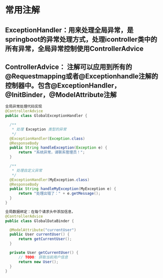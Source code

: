 # 常用注解
## ExceptionHandler：用来处理全局异常，是springboot的异常处理方式，处理icontroller类中的所有异常，全局异常控制使用ControllerAdvice

## ControllerAdvice： 注解可以应用到所有的@Requestmapping或者@Exceptionhandle注解的控制器中。包含@ExceptionHandler，@InitBinder，@ModelAttribute注解
  ```java
  全局异常处理代码实现
  @ControllerAdvice
public class GlobalExceptionHandler {

    /**
     * 处理 Exception 类型的异常
     */
    @ExceptionHandler(Exception.class)
    @ResponseBody
    public String handleException(Exception e) {
        return "系统异常，请联系管理员！";
    }

    /**
     * 处理自定义异常
     */
    @ExceptionHandler(MyException.class)
    @ResponseBody
    public String handleMyException(MyException e) {
        return "处理出错了：" + e.getMessage();
    }
}
  ```
  ```java
  全局数据绑定：在每个请求头中添加信息，
  @ControllerAdvice
public class GlobalDataBinder {

    @ModelAttribute("currentUser")
    public User currentUser() {
        return getCurrentUser();
    }

    private User getCurrentUser() {
        // TODO: 获取当前用户信息
        return new User();
    }
}
  ```
## 
